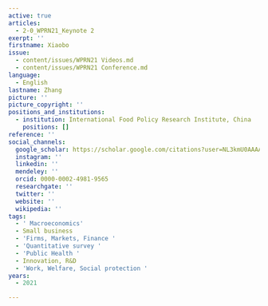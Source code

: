 ```yaml
---
active: true
articles:
  - 2-0_WPRN21_Keynote 2
exerpt: ''
firstname: Xiaobo
issue:
  - content/issues/WPRN21 Videos.md
  - content/issues/WPRN21 Conference.md
language:
  - English
lastname: Zhang
picture: ''
picture_copyright: ''
positions_and_institutions:
  - institution: International Food Policy Research Institute, China
    positions: []
reference: ''
social_channels:
  google_scholar: https://scholar.google.com/citations?user=NL3kmU0AAAAJ&hl=en
  instagram: ''
  linkedin: ''
  mendeley: ''
  orcid: 0000-0002-4981-9565
  researchgate: ''
  twitter: ''
  website: ''
  wikipedia: ''
tags:
  - ' Macroeconomics'
  - Small business
  - 'Firms, Markets, Finance '
  - 'Quantitative survey '
  - 'Public Health '
  - Innovation, R&D
  - 'Work, Welfare, Social protection '
years:
  - 2021

---
```

